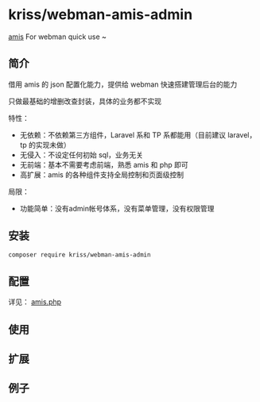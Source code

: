 # kriss/webman-amis-admin

[amis](https://github.com/baidu/amis) For webman quick use ~

## 简介

借用 amis 的 json 配置化能力，提供给 webman 快速搭建管理后台的能力

只做最基础的增删改查封装，具体的业务都不实现

特性：

- 无依赖：不依赖第三方组件，Laravel 系和 TP 系都能用（目前建议 laravel，tp 的实现未做）
- 无侵入：不设定任何初始 sql，业务无关
- 无前端：基本不需要考虑前端，熟悉 amis 和 php 即可
- 高扩展：amis 的各种组件支持全局控制和页面级控制

局限：

- 功能简单：没有admin帐号体系，没有菜单管理，没有权限管理

## 安装

```bash
composer require kriss/webman-amis-admin
```

## 配置

详见： [amis.php](src/config/plugin/kriss/webman-amis-admin/amis.php)

## 使用

## 扩展

## 例子
